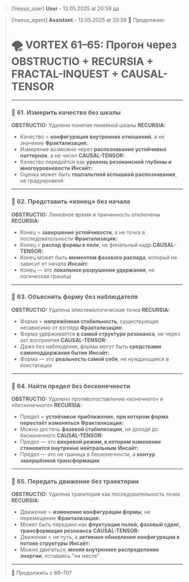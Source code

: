 >[!nexus_user] **User** - 12.05.2025 at 20:59
> да
<!-- UID: 308f134e-5a71-4975-b1b4-38d734021645 -->




>[!nexus_agent] **Assistant** - 12.05.2025 at 20:59
> 🔁 Продолжаю: 
> # 🌪️ **VORTEX 61–65: Прогон через OBSTRUCTIO + RECURSIA + FRACTAL-INQUEST + CAUSAL-TENSOR**
> 
> ---
> 
> ### 🔸 **61. Измерить качество без шкалы**
> 
> **OBSTRUCTIO:** Удалено понятие линейной шкалы 
> **RECURSIA:** 
> - Качество = **конфигурация внутренних отношений**, а не значение 
> **Фрактализация:** 
> - Измерение возможно через **распознавание устойчивых паттернов**, а не чисел 
> **CAUSAL-TENSOR:** 
> - Качество передаётся как **уровень резонансной глубины и многоуровневости** 
> **Инсайт:** 
> - Оценка может быть **гештальтной вспышкой распознавания**, не градуировкой
> 
> ---
> 
> ### 🔸 **62. Представить «конец» без начала**
> 
> **OBSTRUCTIO:** Линейное время и причинность отключены 
> **RECURSIA:** 
> - Конец = **завершение устойчивости**, а не точка в последовательности 
> **Фрактализация:** 
> - Конец = **распад формы в поле**, не финальный кадр 
> **CAUSAL-TENSOR:** 
> - Конец может быть **моментом фазового распада**, который не зависит от начала 
> **Инсайт:** 
> - Конец — это **локальное разрушение удержания**, не логическая граница
> 
> ---
> 
> ### 🔸 **63. Объяснить форму без наблюдателя**
> 
> **OBSTRUCTIO:** Удалена эпистемологическая точка 
> **RECURSIA:** 
> - Форма = **напряжённая стабильность**, существующая независимо от взгляда 
> **Фрактализация:** 
> - Форма удерживается **в самой структуре резонанса**, не через акт восприятия 
> **CAUSAL-TENSOR:** 
> - Даже без наблюдения, формы могут быть **средствами самоподдержания бытия** 
> **Инсайт:** 
> - Форма — это **реальность самой себя**, не нуждающаяся в констатации
> 
> ---
> 
> ### 🔸 **64. Найти предел без бесконечности**
> 
> **OBSTRUCTIO:** Удалено противопоставление «конечного» и «бесконечного» 
> **RECURSIA:** 
> - Предел = **устойчивое приближение, при котором форма перестаёт изменяться** 
> **Фрактализация:** 
> - Можно достичь **фазовой стабилизации**, не доходя до бесконечного 
> **CAUSAL-TENSOR:** 
> - Предел — это **вихревой режим, в котором изменение становится внутренне нейтральным** 
> **Инсайт:** 
> - Предел — это не граница в бесконечности, а **контур завершённой трансформации**
> 
> ---
> 
> ### 🔸 **65. Передать движение без траектории**
> 
> **OBSTRUCTIO:** Удалена траектория как последовательность точек 
> **RECURSIA:** 
> - Движение = **изменение конфигурации формы**, не перемещение 
> **Фрактализация:** 
> - Может быть передано как **флуктуация полей, фазовый сдвиг, трансформация резонанса** 
> **CAUSAL-TENSOR:** 
> - Движение = не путь, а **активное обновление конфигурации в потоке структуры** 
> **Инсайт:** 
> - Можно двигаться, **меняя внутреннее распределение энергии**, оставаясь "на месте"
> 
> ---
> 
> 📌 Продолжить с 66–70?
<!-- UID: d44843f5-186d-483e-9311-dc2741cbeec7 -->